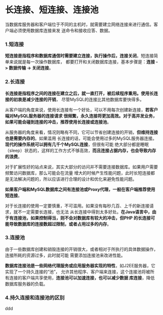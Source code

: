 长连接、短连接、连接池
================================================================================
当数据库服务器和客户端位于不同的主机时，就需要建立网络连接来进行通信。客户端必须使用数据库连接来发
送命令和接收应答、数据。

### 1.短连接
**短连接是指程序和数据库通信时需要建立连接，执行操作后，连接关闭**。短连接简单来说就是每一次操作数据库，
都要打开和关闭数据库连接，基本步骤是：**连接 -> 数据传输 -> 关闭连接**。

### 2.长连接
**长连接是指程序之间的连接在建立之后，就一直打开，被后续程序重用。使用长连接的初衷是减少连接的开销**，
尽管MySQL的连接比其他数据库要快得多。

从客户端的角度来说，使用长连接有一个好处，可以不用每次创建新连接，**若客户端对MySQL服务器的连接请求
很频繁，永久连接将更加高效。对于高并发业务，如果可能会碰到连接的冲击，推荐使用长连接或连接池**。

从服务器的角度来看，情况则略有不同，它可以节省创建连接的开销，**但维持连接也是需要内存的**。如果滥用
长连接的话，可能会使用过多的MySQL服务器连接。**现代的操作系统可以拥有几千个MySQL连接**，但很有可能
绝大部分都是睡眠（sleep）状态的，这样的工作方式不够高效，**而且连接占据内存，也会导致内存的浪费**。

对于扩展性好的站点来说，其实大部分的访问并不需要连接数据库。如果用户需要频繁访问数据库，那么可能会在流量
增大的时候产生性能问题，此时长短连接都是无法解决问题的，所以应该进行合理的设计和优化来避免性能问题。

**如果客户端和MySQL数据库之间有连接池或Proxy代理，一般在客户端推荐使用短连接**。

对于长连接的使用一定要慎重，不可滥用。如果没有每秒几百、上千的新连接请求，就不一定需要长连接，也无法
从长连接中得到太多好处。**在Java语言中，由于有连接池，如果控制得当，则不会对数据库有较大的冲击，但PHP
的长连接可能导致数据库的连接数超过限制，或者占用过多的内存**。

### 3.连接池
由于一些数据库创建和销毁连接的开销很大，或者相对于所执行的具体数据操作，连接所耗的资源过多，此时就可能
需要添加连接池来改进性能。

**数据库连接池是一些网络代理服务或应用服务器实现的特性**，如J2EE服务器，它实现了一个持久连接的“池”，
允许其他程序、客户端来连接，这个连接池将被所有连接的客户端共享使用，**连接池可以加速连接，也可以减少数据
库连接**，降低数据库服务器的负载。

### 4.持久连接和连接池的区别















































ddd
